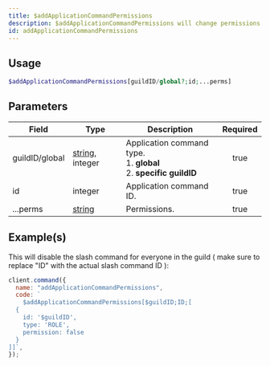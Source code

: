 ```yaml
---
title: $addApplicationCommandPermissions
description: $addApplicationCommandPermissions will change permissions of a slash command.
id: addApplicationCommandPermissions
---
```


## Usage

```php
$addApplicationCommandPermissions[guildID/global?;id;...perms]
```

## Parameters

| Field          | Type                                                                                                       | Description                                                                 | Required |
| -------------- | ---------------------------------------------------------------------------------------------------------- | --------------------------------------------------------------------------- | :------: |
| guildID/global | [string](https://developer.mozilla.org/en-US/docs/Web/JavaScript/Reference/Global_Objects/String), integer | Application command type. <br/> 1. **global** <br/> 2. **specific guildID** |   true   |
| id             | integer                                                                                                    | Application command ID.                                                     |   true   |
| ...perms       | [string](https://developer.mozilla.org/en-US/docs/Web/JavaScript/Reference/Global_Objects/String)          | Permissions.                                                                |   true   |

## Example(s)

This will disable the slash command for everyone in the guild ( make sure to replace "ID" with the actual slash command
ID ):

```javascript
client.command({
  name: "addApplicationCommandPermissions",
  code: `
    $addApplicationCommandPermissions[$guildID;ID;[
  {
    id: '$guildID',
    type: 'ROLE',
    permission: false
  }
]]`,
});
```
